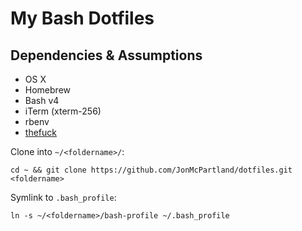 # My Bash Dotfiles
  
## Dependencies & Assumptions
- OS X  
- Homebrew  
- Bash v4  
- iTerm (xterm-256)  
- rbenv  
- [thefuck](https://github.com/nvbn/thefuck)  
  
Clone into `~/<foldername>/`:  
```
cd ~ && git clone https://github.com/JonMcPartland/dotfiles.git <foldername>
```
  
Symlink to `.bash_profile`:  
```
ln -s ~/<foldername>/bash-profile ~/.bash_profile
```